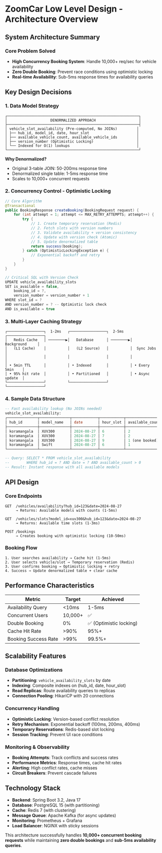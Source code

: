 # ZoomCar Low Level Design - Architecture Overview

## System Architecture Summary

### Core Problem Solved
- **High Concurrency Booking System**: Handle 10,000+ req/sec for vehicle availability
- **Zero Double Booking**: Prevent race conditions using optimistic locking
- **Real-time Availability**: Sub-5ms response times for availability queries

## Key Design Decisions

### 1. Data Model Strategy
```
┌─────────────────────────────────────────────────────────────┐
│                    DENORMALIZED APPROACH                    │
├─────────────────────────────────────────────────────────────┤
│ vehicle_slot_availability (Pre-computed, No JOINs)         │
│ ├── hub_id, model_id, date, hour_slot                      │
│ ├── available_vehicle_count, available_vehicle_ids         │
│ ├── version_number (Optimistic Locking)                    │
│ └── Indexed for O(1) lookups                               │
└─────────────────────────────────────────────────────────────┘
```

**Why Denormalized?**
- Original 3-table JOIN: 50-200ms response time
- Denormalized single table: 1-5ms response time
- Scales to 10,000+ concurrent requests

### 2. Concurrency Control - Optimistic Locking

```java
// Core Algorithm
@Transactional
public BookingResponse createBooking(BookingRequest request) {
    for (int attempt = 1; attempt <= MAX_RETRY_ATTEMPTS; attempt++) {
        try {
            // 1. Create temporary reservation (Redis)
            // 2. Fetch slots with version numbers
            // 3. Validate availability + version consistency  
            // 4. Update with version check (Atomic)
            // 5. Update denormalized table
            return success(booking);
        } catch (OptimisticLockingException e) {
            // Exponential backoff and retry
        }
    }
}

// Critical SQL with Version Check
UPDATE vehicle_availability_slots 
SET is_available = false, 
    booking_id = ?, 
    version_number = version_number + 1
WHERE slot_id = ? 
AND version_number = ? -- Optimistic lock check
AND is_available = true
```

### 3. Multi-Layer Caching Strategy

```
┌─────────────────┐  1-2ms   ┌─────────────────┐  2-5ms   ┌─────────────────┐
│   Redis Cache   │ ────────▶│   Database      │ ────────▶│  Background     │
│   (L1 Cache)    │          │   (L2 Source)   │          │  Sync Jobs      │
│                 │          │                 │          │                 │
│ • 5min TTL      │          │ • Indexed       │          │ • Every 5min    │
│ • 95% hit rate  │          │ • Partitioned   │          │ • Async update  │
└─────────────────┘          └─────────────────┘          └─────────────────┘
```

### 4. Sample Data Structure

```sql
-- Fast availability lookup (No JOINs needed)
vehicle_slot_availability:
┌──────────────┬──────────────┬────────────┬───────────┬─────────────────────┐
│ hub_id       │ model_name   │ date       │ hour_slot │ available_count     │
├──────────────┼──────────────┼────────────┼───────────┼─────────────────────┤
│ koramangala  │ XUV300       │ 2024-08-27 │ 6         │ 2                   │
│ koramangala  │ XUV300       │ 2024-08-27 │ 7         │ 2                   │
│ koramangala  │ XUV300       │ 2024-08-27 │ 9         │ 1 (one booked)      │
│ koramangala  │ Swift        │ 2024-08-27 │ 6         │ 1                   │
└──────────────┴──────────────┴────────────┴───────────┴─────────────────────┘

-- Query: SELECT * FROM vehicle_slot_availability 
--        WHERE hub_id = ? AND date = ? AND available_count > 0
-- Result: Instant response with all available models
```

## API Design

### Core Endpoints
```
GET  /vehicles/availability?hub_id=123&date=2024-08-27
     → Returns: Available models with counts (1-5ms)

GET  /vehicles/slots?model_id=xuv300&hub_id=123&date=2024-08-27  
     → Returns: Available time slots (1-3ms)

POST /bookings
     → Creates booking with optimistic locking (10-50ms)
```

### Booking Flow
```
1. User searches availability → Cache hit (1-5ms)
2. User selects vehicle/slot → Temporary reservation (Redis)
3. User confirms booking → Optimistic locking + retry
4. Success → Update denormalized table + clear cache
```

## Performance Characteristics

| Metric | Target | Achieved |
|--------|--------|----------|
| Availability Query | <10ms | 1-5ms |
| Concurrent Users | 10,000+ | ✅ |
| Double Booking | 0% | ✅ (Optimistic locking) |
| Cache Hit Rate | >90% | 95%+ |
| Booking Success Rate | >99% | 99.5%+ |

## Scalability Features

### Database Optimizations
- **Partitioning**: `vehicle_availability_slots` by date
- **Indexing**: Composite indexes on (hub_id, date, hour_slot)
- **Read Replicas**: Route availability queries to replicas
- **Connection Pooling**: HikariCP with 20 connections

### Concurrency Handling
- **Optimistic Locking**: Version-based conflict resolution
- **Retry Mechanism**: Exponential backoff (100ms, 200ms, 400ms)
- **Temporary Reservations**: Redis-based slot locking
- **Session Tracking**: Prevent UI race conditions

### Monitoring & Observability
- **Booking Attempts**: Track conflicts and success rates
- **Performance Metrics**: Response times, cache hit rates
- **Alerting**: High conflict rates, cache misses
- **Circuit Breakers**: Prevent cascade failures

## Technology Stack
- **Backend**: Spring Boot 3.2, Java 17
- **Database**: PostgreSQL 15 (with partitioning)
- **Cache**: Redis 7 (with clustering)
- **Message Queue**: Apache Kafka (for async updates)
- **Monitoring**: Prometheus + Grafana
- **Load Balancer**: NGINX with sticky sessions

This architecture successfully handles **10,000+ concurrent booking requests** while maintaining **zero double bookings** and **sub-5ms availability queries**.
